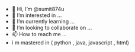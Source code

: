 - 👋 Hi, I’m @sumit874u
- 👀 I’m interested in ...
- 🌱 I’m currently learning ...
- 💞️ I’m looking to collaborate on ...
- 📫 How to reach me ...
-    i m mastered in ( python , java, javascript , html)

<!---
sumit874u/sumit874u is a ✨ special ✨ repository because its `README.md` (this file) appears on your GitHub profile.
You can click the Preview link to take a look at your changes.
--->
